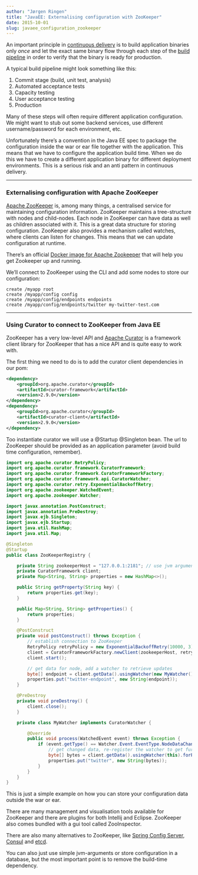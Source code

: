 ```yaml
---
author: "Jørgen Ringen"
title: "JavaEE: Externalising configuration with ZooKeeper"
date: 2015-10-01
slug: javaee_configuration_zookeeper
---
```


An important principle in [continuous delivery](https://continuousdelivery.com/) is to 
build application binaries only _once_ and let the exact same binary flow through each step of the [build pipeline](https://devops.com/continuous-delivery-pipeline/) in order to verify that the binary is ready for production.

A typical build pipeline might look something like this:

1. Commit stage (build, unit test, analysis) 
2. Automated acceptance tests 
3. Capacity testing 
4. User acceptance testing 
5. Production

Many of these steps will often require different application configuration. We might want to stub out some backend services, use different username/password for each environment, etc.

Unfortunately there’s a convention in the Java EE spec to 
package the configuration inside the war or ear file together with the application. 
This means that we have to configure the application build time. 
When we do this we have to create a different application binary for different deployment environments. 
This is a serious risk and an anti pattern in continuous delivery.

---

### Externalising configuration with Apache ZooKeeper

[Apache ZooKeeper](https://zookeeper.apache.org/) is, among many things, a centralised service for maintaining configuration information. 
ZooKeeper maintains a tree-structure with nodes and child-nodes. 
Each node in ZooKeeper can have data as well as children associated with it. 
This is a great data structure for storing configuration. 
ZooKeeper also provides a mechanism called watches, where clients can listen for changes.
This means that we can update configuration at runtime.

There’s an official [Docker image for Apache Zookeeper](https://hub.docker.com/_/zookeeper/) that will help you get Zookeeper up and running. 

We’ll connect to ZooKeeper using the CLI and add some nodes to store our configuration:
```
create /myapp root
create /myapp/config config
create /myapp/config/endpoints endpoints
create /myapp/config/endpoints/twitter my-twitter-test.com
```

---

### Using Curator to connect to ZooKeeper from Java EE

ZooKeeper has a very low-level API and [Apache Curator](https://curator.apache.org/) is a framework client library for ZooKeeper
that has a nice API and is quite easy to work with.

The first thing we need to do is to add the curator client dependencies in our pom:

```xml
<dependency>
    <groupId>org.apache.curator</groupId>
    <artifactId>curator-framework</artifactId>
    <version>2.9.0</version>
</dependency>
<dependency>
    <groupId>org.apache.curator</groupId>
    <artifactId>curator-client</artifactId>
    <version>2.9.0</version>
</dependency>
```

Too instantiate curator we will use a @Startup @Singleton bean. The url to ZooKeeper should be provided as an application parameter (avoid build time configuration, remember).

```java
import org.apache.curator.RetryPolicy;
import org.apache.curator.framework.CuratorFramework;
import org.apache.curator.framework.CuratorFrameworkFactory;
import org.apache.curator.framework.api.CuratorWatcher;
import org.apache.curator.retry.ExponentialBackoffRetry;
import org.apache.zookeeper.WatchedEvent;
import org.apache.zookeeper.Watcher;

import javax.annotation.PostConstruct;
import javax.annotation.PreDestroy;
import javax.ejb.Singleton;
import javax.ejb.Startup;
import java.util.HashMap;
import java.util.Map;

@Singleton
@Startup
public class ZooKeeperRegistry {

	private String zookeeperHost = "127.0.0.1:2181"; // use jvm argument
	private CuratorFramework client;
	private Map<String, String> properties = new HashMap<>();

	public String getProperty(String key) {
		return properties.get(key);
	}

	public Map<String, String> getProperties() {
		return properties;
	}

	@PostConstruct
	private void postConstruct() throws Exception {
		// establish connection to ZooKeeper
		RetryPolicy retryPolicy = new ExponentialBackoffRetry(10000, 3);
		client = CuratorFrameworkFactory.newClient(zookeeperHost, retryPolicy);
		client.start();

		// get data for node, add a watcher to retrieve updates
		byte[] endpoint = client.getData().usingWatcher(new MyWatcher()).forPath("/myapp/config/endpoints/twitter");
		properties.put("twitter-endpoint", new String(endpoint));
	}

	@PreDestroy
	private void preDestroy() {
		client.close();
	}

	private class MyWatcher implements CuratorWatcher {

		@Override
		public void process(WatchedEvent event) throws Exception {
			if (event.getType() == Watcher.Event.EventType.NodeDataChanged) {
				// get changed data, re-register the watcher to get further notifications
				byte[] bytes = client.getData().usingWatcher(this).forPath(event.getPath());
				properties.put("twitter", new String(bytes));
			}
		}
	}
}
```

This is just a simple example on how you can store your configuration data outside the war or ear.

There are many management and visualisation tools available for ZooKeeper and there are plugins for both Intellij and Eclipse. ZooKeeper also comes bundled with a gui tool called ZooInspector.

There are also many alternatives to ZooKeeper, like [Spring Config Server](https://spring.io/guides/gs/centralized-configuration/), [Consul](https://www.consul.io/) and [etcd](https://github.com/coreos/etcd).

You can also just use simple jvm-arguments or store configuration in a database, but the most important point is to remove the build-time dependency.